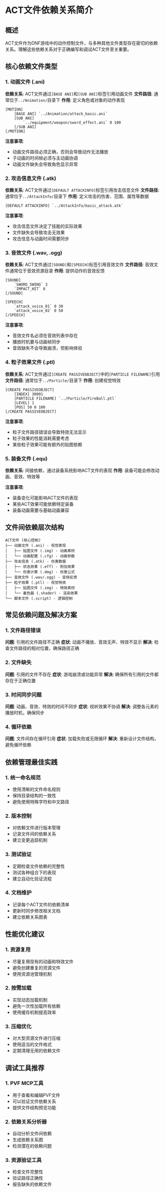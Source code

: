 # ACT文件依赖关系简介

## 概述
ACT文件作为DNF游戏中的动作控制文件，与多种其他文件类型存在密切的依赖关系。理解这些依赖关系对于正确编写和调试ACT文件至关重要。

## 核心依赖文件类型

### 1. 动画文件 (.ani)
**依赖关系**: ACT文件通过`[BASE ANI]`和`[SUB ANI]`标签引用动画文件
**文件路径**: 通常位于`../Animation/`目录下
**作用**: 定义角色或对象的动作表现

```
[MOTION]
    [BASE ANI] `../Animation/attack_basic.ani`
    [SUB ANI]
        `../equipment/weapon/sword_effect.ani` 0 100
    [/SUB ANI]
[/MOTION]
```

**注意事项**:
- 动画文件路径必须正确，否则会导致动作无法播放
- 子动画的时间帧必须与主动画协调
- 动画文件缺失会导致角色显示异常

### 2. 攻击信息文件 (.atk)
**依赖关系**: ACT文件通过`[DEFAULT ATTACKINFO]`标签引用攻击信息文件
**文件路径**: 通常位于`../AttackInfo/`目录下
**作用**: 定义攻击的伤害、范围、属性等数据

```
[DEFAULT ATTACKINFO] `../AttackInfo/basic_attack.atk`
```

**注意事项**:
- 攻击信息文件决定了技能的实际效果
- 文件缺失会导致攻击无效果
- 攻击信息与动画时间需要同步

### 3. 音效文件 (.wav, .ogg)
**依赖关系**: ACT文件通过`[SOUND]`和`[SPEECH]`标签引用音效文件
**文件路径**: 音效文件通常位于音效资源目录
**作用**: 提供动作的音效反馈

```
[SOUND]
    `SWORD_SWING` 3
    `IMPACT_HIT` 8
[/SOUND]

[SPEECH]
    `attack_voice_01` 0 30
    `attack_voice_02` 0 50
[/SPEECH]
```

**注意事项**:
- 音效文件名必须在音效列表中存在
- 播放时机要与动画帧同步
- 音效缺失不会导致崩溃，但影响体验

### 4. 粒子效果文件 (.ptl)
**依赖关系**: ACT文件通过`[CREATE PASSIVEOBJECT]`中的`[PARTICLE FILENAME]`引用
**文件路径**: 通常位于`../Particle/`目录下
**作用**: 创建视觉特效

```
[CREATE PASSIVEOBJECT]
    [INDEX] 30001
    [PARTICLE FILENAME] `../Particle/FireBall.ptl`
    [LEVEL] 1
    [POS] 50 0 100
[/CREATE PASSIVEOBJECT]
```

**注意事项**:
- 粒子文件路径错误会导致特效无法显示
- 粒子效果的性能消耗需要考虑
- 某些粒子效果可能有额外的贴图依赖

### 5. 装备文件 (.equ)
**依赖关系**: 间接依赖，通过装备系统影响ACT文件的表现
**作用**: 装备可能会修改动画、音效、特效等

**注意事项**:
- 装备变化可能影响ACT文件的表现
- 某些ACT效果可能依赖特定装备
- 装备动画需要与基础动画兼容

## 文件间依赖层次结构

```
ACT文件 (核心控制)
├── 动画文件 (.ani) - 视觉表现
│   ├── 贴图文件 (.img) - 动画素材
│   └── 动画配置 (.cfg) - 动画参数
├── 攻击信息 (.atk) - 伤害数据
│   ├── 状态效果 (.eff) - 附加效果
│   └── 伤害计算 (.dmg) - 伤害公式
├── 音效文件 (.wav/.ogg) - 音频反馈
├── 粒子效果 (.ptl) - 视觉特效
│   ├── 贴图文件 (.img) - 特效素材
│   └── 着色器 (.shader) - 渲染效果
└── 脚本文件 (.script) - 逻辑控制
```

## 常见依赖问题及解决方案

### 1. 文件路径错误
**问题**: 引用的文件路径不正确
**症状**: 动画不播放、音效无声、特效不显示
**解决**: 检查文件路径的相对位置，确保路径正确

### 2. 文件缺失
**问题**: 引用的文件不存在
**症状**: 游戏崩溃或功能异常
**解决**: 确保所有引用的文件都存在于正确位置

### 3. 时间同步问题
**问题**: 动画、音效、特效的时间不同步
**症状**: 视听效果不协调
**解决**: 调整各元素的播放时机，确保同步

### 4. 循环依赖
**问题**: 文件间存在循环引用
**症状**: 加载失败或无限循环
**解决**: 重新设计文件结构，避免循环依赖

## 依赖管理最佳实践

### 1. 统一命名规范
- 使用清晰的文件命名规则
- 保持目录结构的一致性
- 避免使用特殊字符和中文路径

### 2. 版本控制
- 对依赖文件进行版本管理
- 记录文件间的依赖关系
- 建立变更追踪机制

### 3. 测试验证
- 定期检查文件依赖的完整性
- 测试各种组合下的表现
- 建立自动化验证流程

### 4. 文档维护
- 记录每个ACT文件的依赖清单
- 更新时同步修改相关文档
- 建立依赖关系图表

## 性能优化建议

### 1. 资源复用
- 尽量复用现有的动画和特效文件
- 避免创建重复的资源文件
- 使用资源池管理机制

### 2. 按需加载
- 实现动态加载机制
- 避免一次性加载所有依赖
- 使用缓存机制提高效率

### 3. 压缩优化
- 对大型资源文件进行压缩
- 使用适当的文件格式
- 定期清理无用的依赖文件

## 调试工具推荐

### 1. PVF MCP工具
- 用于查看和编辑PVF文件
- 可以验证文件依赖关系
- 提供文件结构预览功能

### 2. 依赖关系分析器
- 自动分析文件间依赖
- 生成依赖关系图
- 检测潜在的依赖问题

### 3. 资源验证工具
- 检查文件完整性
- 验证路径正确性
- 报告缺失的依赖文件